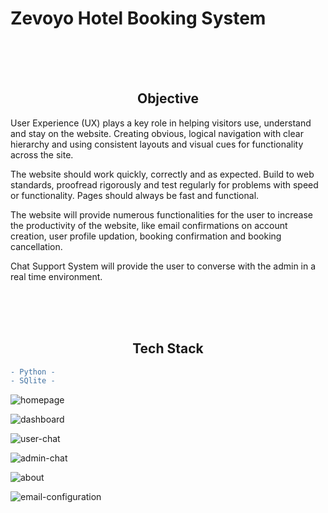 # Zevoyo Hotel Booking System

<br> <br> <br>

<h2 align="center" id="objective">Objective</h2>

User Experience (UX) plays a key role in helping visitors use, understand and stay on the website. Creating obvious, logical navigation with clear hierarchy and using consistent layouts and visual cues for functionality across the site.

The website should work quickly, correctly and as expected. Build to web standards, proofread rigorously and test regularly for problems with speed or functionality. Pages should always be fast and functional.

The website will provide numerous functionalities for the user to increase the productivity of the website, like email confirmations on account creation, user profile updation, booking confirmation and booking cancellation.

Chat Support System will provide the user to converse with the admin in a real time environment.

<br> <br> <br>

<h2 align="center" id="tech-stack">Tech Stack</h2>

```diff
- Python -
- SQlite -
```

![homepage](https://user-images.githubusercontent.com/41487076/121527008-94890b80-ca17-11eb-8115-aea45707b463.png)

![dashboard](https://user-images.githubusercontent.com/41487076/121527001-9357de80-ca17-11eb-83b6-beb4b0bf70f1.png)

![user-chat](https://user-images.githubusercontent.com/41487076/121527011-95ba3880-ca17-11eb-9ac7-affd9c8fe220.png)

![admin-chat](https://user-images.githubusercontent.com/41487076/121527000-92bf4800-ca17-11eb-9835-d19b386689f7.png)

![about](https://user-images.githubusercontent.com/41487076/121526993-90f58480-ca17-11eb-9df0-8d048a138928.png)

![email-configuration](https://user-images.githubusercontent.com/41487076/121527004-93f07500-ca17-11eb-8e26-b5986ea55c29.png)
